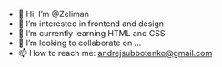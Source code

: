 - 👋 Hi, I’m @Zeliman
- 👀 I’m interested in frontend and design
- 🌱 I’m currently learning HTML and CSS
- 💞️ I’m looking to collaborate on ...
- 📫 How to reach me: andrejsubbotenko@gmail.com

<!---
Zeliman/Zeliman is a ✨ special ✨ repository because its `README.md` (this file) appears on your GitHub profile.
You can click the Preview link to take a look at your changes.
--->
